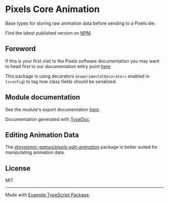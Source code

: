 # Pixels Core Animation

Base types for storing raw animation data before sending to a Pixels die.

Find the latest published version on [NPM](
  https://www.npmjs.com/package/@systemic-games/pixels-core-animation
).

## Foreword

If this is your first visit to the Pixels software documentation
you may want to head first to our documentation entry point [here](
    https://github.com/GameWithPixels
).

This package is using decorators (`experimentalDecorators` enabled in `tsconfig`)
to tag how class fields should be serialized.

## Module documentation

See the module's export documentation [here](
    https://gamewithpixels.github.io/pixels-js/modules/_systemic_games_pixels_core_animation.html
).

Documentation generated with [TypeDoc](https://typedoc.org/).

## Editing Animation Data

The [*@systemic-games/pixels-edit-animation*](
    ../pixels-edit-animation
) package is better suited for manipulating animation data.

## License

MIT

---

Made with [Example TypeScript Package](
    https://github.com/tomchen/example-typescript-package
).
